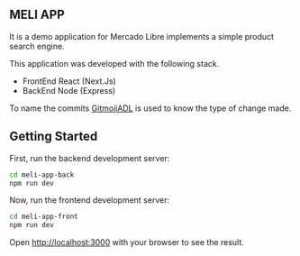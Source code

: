 ## MELI APP

It is a demo application for Mercado Libre implements a simple product search engine.

This application was developed with the following stack.

- FrontEnd React (Next.Js)
- BackEnd Node (Express)

To name the commits [GitmojiADL](https://gitmoji.avaldigitallabs.com/) is used to know the type of change made.

## Getting Started 

First, run the backend development server:

```bash
cd meli-app-back
npm run dev
```

Now, run the frontend development server:

```bash
cd meli-app-front
npm run dev
```

Open [http://localhost:3000](http://localhost:3000) with your browser to see the result.